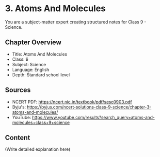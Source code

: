 # 3. Atoms And Molecules

You are a subject-matter expert creating structured notes for Class 9 - Science.

## Chapter Overview
- Title: Atoms And Molecules
- Class: 9
- Subject: Science
- Language: English
- Depth: Standard school level

## Sources
- NCERT PDF: https://ncert.nic.in/textbook/pdf/sesc0903.pdf
- Byju's: https://byjus.com/ncert-solutions-class-9-science/chapter-3-atoms-and-molecules/
- YouTube: https://www.youtube.com/results?search_query=atoms-and-molecules+class+9+science

## Content
(Write detailed explanation here)
